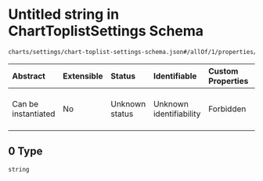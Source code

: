 # Untitled string in ChartToplistSettings Schema

```txt
charts/settings/chart-toplist-settings-schema.json#/allOf/1/properties/colorMappings/items/properties/value/items/anyOf/0
```



| Abstract            | Extensible | Status         | Identifiable            | Custom Properties | Additional Properties | Access Restrictions | Defined In                                                                                                               |
| :------------------ | :--------- | :------------- | :---------------------- | :---------------- | :-------------------- | :------------------ | :----------------------------------------------------------------------------------------------------------------------- |
| Can be instantiated | No         | Unknown status | Unknown identifiability | Forbidden         | Allowed               | none                | [chart-toplist-settings-schema.json\*](../out/charts/settings/chart-toplist-settings-schema.json "open original schema") |

## 0 Type

`string`
